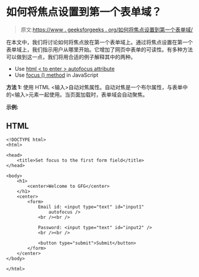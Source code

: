 # 如何将焦点设置到第一个表单域？

> 原文:[https://www . geeksforgeeks . org/如何将焦点设置到第一个表单域/](https://www.geeksforgeeks.org/how-to-set-the-focus-to-the-first-form-field/)

在本文中，我们将讨论如何将焦点放在第一个表单域上。通过将焦点设置在第一个表单域上，我们指示用户从哪里开始。它增加了网页中表单的可读性。有多种方法可以做到这一点，我们将用合适的例子解释其中的两种。

*   Use [html < to enter > autofocus attribute](https://www.geeksforgeeks.org/html-input-autofocus-attribute/)
*   Use [focus () method](https://www.geeksforgeeks.org/javascript-focus/) in JavaScript

**方法 1:** 使用 HTML <输入>自动对焦属性。自动对焦是一个布尔属性，与表单中的<输入>元素一起使用。当页面加载时，表单域会自动聚焦。

**示例:**

## HTML

```htmlhtml
<!DOCTYPE html>
<html>

<head>
    <title>Set focus to the first form field</title>
</head>

<body>
    <h1>
        <center>Welcome to GFG</center>
    </h1>
    <center>
        <form>
            Email id: <input type="text" id="input1" 
                autofocus />
            <br /><br />

            Password: <input type="text" id="input2" />
            <br /><br />

            <button type="submit">Submit</button>
        </form>
    </center>
</body>

</html>
```